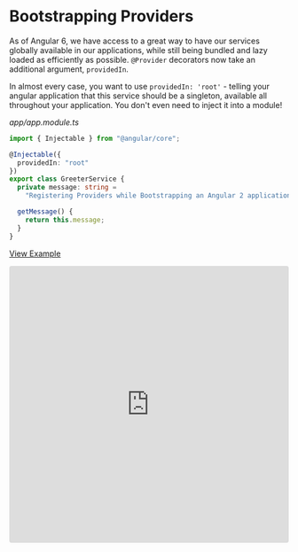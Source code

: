 # Bootstrapping Providers

As of Angular 6, we have access to a great way to have our services globally available in our applications, while still being bundled and lazy loaded as efficiently as possible.
`@Provider` decorators now take an additional argument, `providedIn`.

In almost every case, you want to use `providedIn: 'root'` - telling your angular application that this service should be a singleton, available all throughout your application. You don't even need to inject it into a module!


_app/app.module.ts_

```typescript
import { Injectable } from "@angular/core";

@Injectable({
  providedIn: "root"
})
export class GreeterService {
  private message: string =
    "Registering Providers while Bootstrapping an Angular 2 application!";

  getMessage() {
    return this.message;
  }
}
```

[View Example](https://codesandbox.io/embed/bootstrapping-providers-f6g6g?fontsize=14&hidenavigation=1&theme=dark)

<iframe src="https://codesandbox.io/embed/bootstrapping-providers-f6g6g?fontsize=14&hidenavigation=1&theme=dark"
style="width:100%; height:500px; border:0; border-radius: 4px; overflow:hidden;"
title="bootstrapping providers"
allow="accelerometer; ambient-light-sensor; camera; encrypted-media; geolocation; gyroscope; hid; microphone; midi; payment; usb; vr; xr-spatial-tracking"
sandbox="allow-forms allow-modals allow-popups allow-presentation allow-same-origin allow-scripts"
></iframe>

